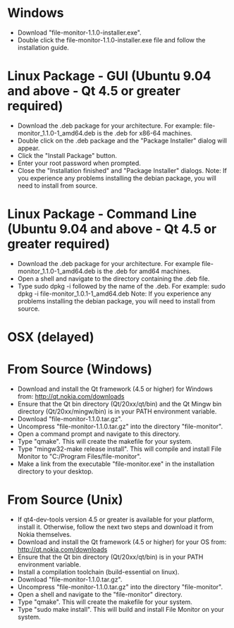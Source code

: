 # Windows #

  * Download "file-monitor-1.1.0-installer.exe".
  * Double click the file-monitor-1.1.0-installer.exe file and follow the installation guide.

# Linux Package - GUI (Ubuntu 9.04 and above - Qt 4.5 or greater required) #

  * Download the .deb package for your architecture.  For example: file-monitor\_1.1.0-1\_amd64.deb is the .deb for x86-64 machines.
  * Double click on the .deb package and the "Package Installer" dialog will appear.
  * Click the "Install Package" button.
  * Enter your root password when prompted.
  * Close the "Installation finished" and "Package Installer" dialogs.
Note: If you experience any problems installing the debian package, you will need to install from source.

# Linux Package - Command Line (Ubuntu 9.04 and above - Qt 4.5 or greater required) #

  * Download the .deb package for your architecture. For example file-monitor\_1.1.0-1\_amd64.deb is the .deb for amd64 machines.
  * Open a shell and navigate to the directory containing the .deb file.
  * Type sudo dpkg -i followed by the name of the .deb. For example: sudo dpkg -i file-monitor\_1.0.1-1\_amd64.deb
Note: If you experience any problems installing the debian package, you will need to install from source.

# OSX (delayed) #

# From Source (Windows) #
  * Download and install the Qt framework (4.5 or higher) for Windows from: http://qt.nokia.com/downloads
  * Ensure that the Qt bin directory (Qt/20xx/qt/bin) and the Qt Mingw bin directory (Qt/20xx/mingw/bin) is in your PATH environment variable.
  * Download "file-monitor-1.1.0.tar.gz".
  * Uncompress "file-monitor-1.1.0.tar.gz" into the directory "file-monitor".
  * Open a command prompt and navigate to this directory.
  * Type "qmake".  This will create the makefile for your system.
  * Type "mingw32-make release install".  This will compile and install File Monitor to "C:/Program Files/file-monitor".
  * Make a link from the executable "file-monitor.exe" in the installation directory to your desktop.

# From Source (Unix) #
  * If qt4-dev-tools version 4.5 or greater is available for your platform, install it. Otherwise, follow the next two steps and download it from Nokia themselves.
  * Download and install the Qt framework (4.5 or higher) for your OS from: http://qt.nokia.com/downloads
  * Ensure that the Qt bin directory (Qt/20xx/qt/bin) is in your PATH environment variable.
  * Install a compilation toolchain (build-essential on linux).
  * Download "file-monitor-1.1.0.tar.gz".
  * Uncompress "file-monitor-1.1.0.tar.gz" into the directory "file-monitor".
  * Open a shell and navigate to the "file-monitor" directory.
  * Type "qmake".  This will create the makefile for your system.
  * Type "sudo make install".  This will build and install File Monitor on your system.